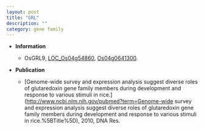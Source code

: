 ```yaml
---
layout: post
title: "GRL"
description: ""
category: gene family
---
```


* **Information**  
    + OsGRL9, [LOC_Os04g54860](http://rice.uga.edu/cgi-bin/ORF_infopage.cgi?orf=LOC_Os04g54860), [Os04g0641300](https://rapdb.dna.affrc.go.jp/locus/?name=Os04g0641300).

* **Publication**  
    + [Genome-wide survey and expression analysis suggest diverse roles of glutaredoxin gene family members during development and response to various stimuli in rice.](http://www.ncbi.nlm.nih.gov/pubmed?term=Genome-wide survey and expression analysis suggest diverse roles of glutaredoxin gene family members during development and response to various stimuli in rice.%5BTitle%5D), 2010, DNA Res.


